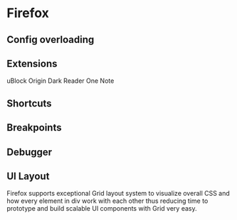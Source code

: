 # Firefox



## Config overloading



## Extensions 

uBlock Origin
Dark Reader
One Note 


## Shortcuts

## Breakpoints

## Debugger

## UI Layout

Firefox supports exceptional Grid layout system to visualize overall CSS and how every element in div work with each other thus reducing time to prototype and build scalable UI components with Grid very easy.